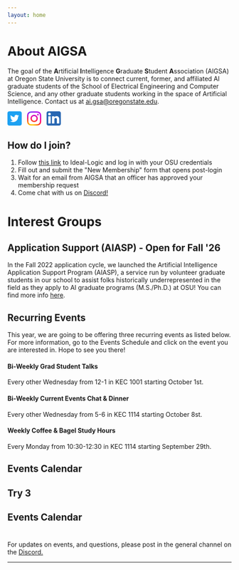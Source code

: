 ```yaml
---
layout: home
---
```


# About AIGSA
The goal of the **A**rtificial **I**ntelligence **G**raduate **S**tudent **A**ssociation (AIGSA) at Oregon State University is to connect current, former, and affiliated AI graduate students of the School of Electrical Engineering and Computer Science, and any other graduate students working in the space of Artificial Intelligence. Contact us at [ai.gsa@oregonstate.edu](mailto:ai.gsa@oregonstate.edu).

[<img src="assets/images/twitter_logo.png" width="32">](https://twitter.com/osu_aigsa)&nbsp;&nbsp;&nbsp;[<img src="assets/images/instagram_logo.png" width="32">](https://www.instagram.com/osu_aigsa/)&nbsp;&nbsp;&nbsp;[<img src="assets/images/linkedin_logo.png" width="32" >](https://www.linkedin.com/company/osu-aigsa)

## How do I join?
1. Follow [this link](https://apps.ideal-logic.com/osusee?key=F3T9-25VWY_5878-CZ4R_f7b06f23) to Ideal-Logic and log in with your OSU credentials
2. Fill out and submit the "New Membership" form that opens post-login
3. Wait for an email from AIGSA that an officer has approved your membership request
4. Come chat with us on [Discord!](https://discord.gg/wGrtzFM8sJ)

# Interest Groups

## Application Support (AIASP) - Open for Fall '26
In the Fall 2022 application cycle, we launched the Artificial Intelligence Application Support Program (AIASP), a service run by volunteer graduate students in our school to assist folks historically underrepresented in the field as they apply to AI graduate programs (M.S./Ph.D.) at OSU! You can find more info [here](https://www.aigsa.club/aiasp).

## Recurring Events

This year, we are going to be offering three recurring events as listed below. For more information, go to the Events Schedule and click on the event you are interested in. Hope to see you there!

#### Bi-Weekly Grad Student Talks 
Every other Wednesday from 12-1 in KEC 1001 starting October 1st. 
#### Bi-Weekly Current Events Chat & Dinner
Every other Wednesday from 5-6 in KEC 1114 starting October 8st. 
#### Weekly Coffee & Bagel Study Hours
Every Monday from 10:30-12:30 in KEC 1114 starting September 29th.

## Events Calendar

## Try 3

## Events Calendar

<!-- FullCalendar CSS and JS -->
<link href="https://cdn.jsdelivr.net/npm/fullcalendar@6.1.9/index.global.min.css" rel="stylesheet" />
<script src="https://cdn.jsdelivr.net/npm/fullcalendar@6.1.9/index.global.min.js"></script>
<script src="https://cdn.jsdelivr.net/npm/@fullcalendar/rrule@6.1.9/index.global.min.js"></script>

<!-- Calendar container -->
<div id="calendar"></div>

<!-- Calendar setup -->
<script>
  document.addEventListener('DOMContentLoaded', function() {
    var calendarEl = document.getElementById('calendar');

    var calendar = new FullCalendar.Calendar(calendarEl, {
      initialView: 'dayGridMonth',
      eventClick: function(info) {
        alert(info.event.title + "\nLocation: " + info.event.extendedProps.location);
      },
      events: [
        {
          title: 'Coffee & Bagel Study Hours',
          rrule: {
            freq: 'weekly',
            byweekday: 'mo',
            dtstart: '2025-09-29T10:30:00',
          },
          duration: '01:30:00',
          location: 'KEC 1114'
        },
        {
          title: 'Grad Student Presentations / Tutorials',
          rrule: {
            freq: 'weekly',
            interval: 2,         // every other week
            byweekday: 'we',
            dtstart: '2025-10-01T12:00:00',
          },
          duration: '01:00:00',
          location: 'KEC 1001'
        },
        {
          title: 'Current Events & Dinner',
          rrule: {
            freq: 'weekly',
            interval: 2,         // every other week
            byweekday: 'we',
            dtstart: '2025-10-08T17:00:00',
          },
          duration: '01:00:00',
          location: 'KEC 1114'
        }
      ]
    });

    calendar.render();
  });
</script>

<style>
  #calendar {
    max-width: 900px;
    margin: 40px auto;
  }
</style>







For updates on events, and questions, please post in the general channel on the [Discord.](https://discord.gg/wGrtzFM8sJ)

---
